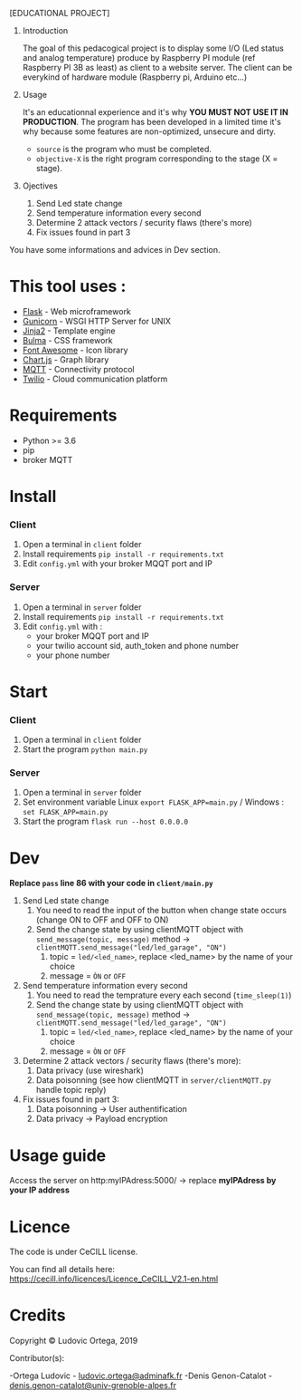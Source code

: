 [EDUCATIONAL PROJECT]
1. Introduction

    The goal of this pedacogical project is to display some I/O (Led status and analog temperature) produce by Raspberry PI module (ref Raspberry PI 3B as least) as client to a website server. 
    The client can be everykind of hardware module (Raspberry pi, Arduino etc...)  

2. Usage

    It's an educationnal experience and it's why **YOU MUST NOT USE IT IN PRODUCTION**. The program has been developed
    in a limited time it's why because some features are non-optimized, unsecure and dirty.
    
    - `source` is the program who must be completed.
    - `objective-X` is the right program corresponding to the stage (X = stage).

3. Ojectives

    1. Send Led state change
    2. Send temperature information every second
    3. Determine 2 attack vectors / security flaws (there's more)
    4. Fix issues found in part 3

You have some informations and advices in Dev section.

# This tool uses :

* [Flask](http://flask.pocoo.org/) - Web microframework
* [Gunicorn](https://gunicorn.org/) - WSGI HTTP Server for UNIX
* [Jinja2](http://jinja.pocoo.org/) - Template engine
* [Bulma](https://bulma.io/) - CSS framework
* [Font Awesome](https://fontawesome.com/) - Icon library
* [Chart.js](https://fontawesome.com/) - Graph library
* [MQTT](http://mqtt.org/) - Connectivity protocol
* [Twilio](https://www.twilio.com/) - Cloud communication platform

# Requirements
* Python >= 3.6 
* pip
* broker MQTT

# Install
### Client
1. Open a terminal in `client` folder
2. Install requirements `pip install -r requirements.txt`
3. Edit `config.yml` with your broker MQQT port and IP

### Server
1. Open a terminal in `server` folder
2. Install requirements `pip install -r requirements.txt`
3. Edit `config.yml` with :
    - your broker MQQT port and IP
    - your twilio account sid, auth_token and phone number
    - your phone number

# Start
### Client
1. Open a terminal in `client` folder
2. Start the program `python main.py` 

### Server
1. Open a terminal in `server` folder
2. Set environment variable Linux `export FLASK_APP=main.py` / Windows : `set FLASK_APP=main.py` 
3. Start the program `flask run --host 0.0.0.0`

# Dev
**Replace `pass` line 86 with your code in `client/main.py`**
1. Send Led state change
    1. You need to read the input of the button when change state occurs (change ON to OFF and OFF to ON)
    2. Send the change state by using clientMQTT object with `send_message(topic, message)` method -> `clientMQTT.send_message("led/led_garage", "ON")`
        1. topic = `led/<led_name>`, replace <led_name> by the name of your choice
        2. message = `ÒN` or `OFF`
2. Send temperature information every second
    1. You need to read the temprature every each second (`time_sleep(1)`)
    2. Send the change state by using clientMQTT object with `send_message(topic, message)` method -> `clientMQTT.send_message("led/led_garage", "ON")`
        1. topic = `led/<led_name>`, replace <led_name> by the name of your choice
        2. message = `ÒN` or `OFF` 
3. Determine 2 attack vectors / security flaws (there's more):
    1. Data privacy (use wireshark)
    2. Data poisonning (see how clientMQTT in `server/clientMQTT.py` handle topic reply)
4. Fix issues found in part 3:
    1. Data poisonning -> User authentification
    2. Data privacy -> Payload encryption
    
# Usage guide
Access the server on http:myIPAdress:5000/ -> replace **myIPAdress by your IP address**

# Licence

The code is under CeCILL license.

You can find all details here: https://cecill.info/licences/Licence_CeCILL_V2.1-en.html

# Credits

Copyright © Ludovic Ortega, 2019

Contributor(s):

-Ortega Ludovic - ludovic.ortega@adminafk.fr
-Denis Genon-Catalot - denis.genon-catalot@univ-grenoble-alpes.fr
